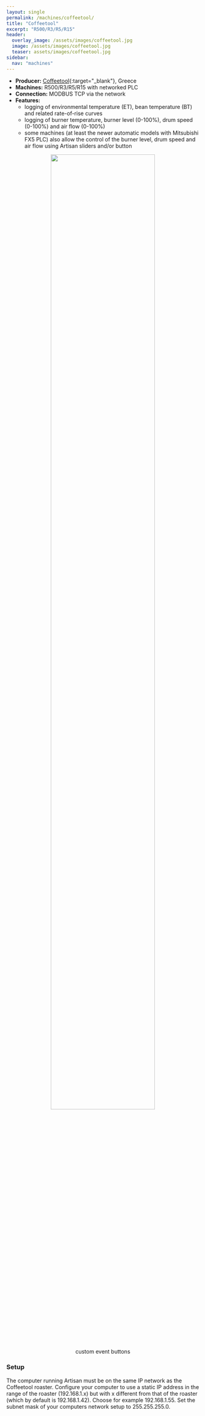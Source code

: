 ```yaml
---
layout: single
permalink: /machines/coffeetool/
title: "Coffeetool"
excerpt: "R500/R3/R5/R15"
header:
  overlay_image: /assets/images/coffeetool.jpg
  image: /assets/images/coffeetool.jpg
  teaser: assets/images/coffeetool.jpg
sidebar:
  nav: "machines"
---
```

* __Producer:__ [Coffeetool](http://coffeetool.gr){:target="_blank"}, Greece
* __Machines:__ R500/R3/R5/R15 with networked PLC
* __Connection:__ MODBUS TCP via the network
* __Features:__
  - logging of environmental temperature (ET), bean temperature (BT) and related rate-of-rise curves
  - logging of burner temperature, burner level (0-100%), drum speed (0-100%) and air flow (0-100%)
  - some machines (at least the newer automatic models with Mitsubishi FX5 PLC) also allow the control of the burner level, drum speed and air flow using Artisan sliders and/or button

<figure>
<center>
<a href="{{ site.baseurl }}/assets/images/buttons-coffeetool.png">
<img src="{{ site.baseurl }}/assets/images/buttons-coffeetool.png" style="width: 80%;"></a>
    <figcaption>custom event buttons</figcaption>
</center>
</figure>

### Setup

The computer running Artisan must be on the same IP network as the Coffeetool roaster. Configure your computer to use a static IP address in the range of the roaster (192.168.1.x) but with x different from that of the roaster (which by default is 192.168.1.42). Choose for example 192.168.1.55. Set the subnet mask of your computers network setup to 255.255.255.0.